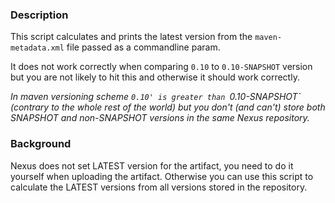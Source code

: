 ### Description

This script calculates and prints the latest version from the 
`maven-metadata.xml`  file passed as a commandline param.

It does not work correctly when comparing `0.10` to `0.10-SNAPSHOT` version
but you are not likely to hit this and otherwise it should work correctly.

*In maven versioning scheme `0.10' is greater than `0.10-SNAPSHOT` (contrary to 
the whole rest of the world) but you don't (and can't) store both SNAPSHOT and 
non-SNAPSHOT versions in the same Nexus repository.*

### Background

Nexus does not set LATEST version for the artifact, you need to do it yourself
when uploading the artifact.
Otherwise you can use this script to calculate the LATEST versions from all 
versions stored in the repository.

